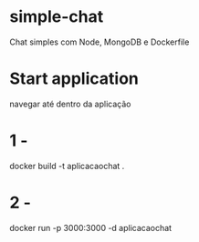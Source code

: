 # simple-chat
Chat simples com Node, MongoDB e Dockerfile

# Start application
navegar até dentro da aplicação

# 1 -
docker build -t aplicacaochat .

# 2 -
docker run -p 3000:3000 -d aplicacaochat

